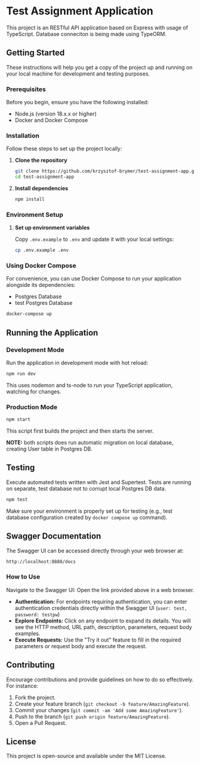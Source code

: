 # Test Assignment Application

This project is an RESTful API application based on Express with usage of TypeScript. Database conneciton is being made using TypeORM.

## Getting Started

These instructions will help you get a copy of the project up and running on your local machine for development and testing purposes.

### Prerequisites

Before you begin, ensure you have the following installed:

- Node.js (version 18.x.x or higher)
- Docker and Docker Compose

### Installation

Follow these steps to set up the project locally:

1. **Clone the repository**

   ```bash
   git clone https://github.com/krzysztof-brymer/test-assignment-app.git
   cd test-assignment-app
   ```

2. **Install dependencies**

   ```bash
   npm install
   ```

### Environment Setup

1. **Set up environment variables**

   Copy `.env.example` to `.env` and update it with your local settings:

   ```bash
   cp .env.example .env
   ```

### Using Docker Compose

For convenience, you can use Docker Compose to run your application alongside its dependencies:

- Postgres Database
- test Postgres Database

```bash
docker-compose up
```

## Running the Application

### Development Mode

Run the application in development mode with hot reload:

```bash
npm run dev
```

This uses nodemon and ts-node to run your TypeScript application, watching for changes.

### Production Mode

```bash
npm start
```

This script first builds the project and then starts the server.

**NOTE:** both scripts does run automatic migration on local database, creating User table in Postgres DB.

## Testing

Execute automated tests written with Jest and Supertest. Tests are running on separate, test database not to corrupt local Postgres DB data.

```bash
npm test
```

Make sure your environment is properly set up for testing (e.g., test database configuration created by `docker compose up` command).

## Swagger Documentation

The Swagger UI can be accessed directly through your web browser at:

```bash
http://localhost:8888/docs
```

### How to Use

Navigate to the Swagger UI: Open the link provided above in a web browser.

- **Authentication:** For endpoints requiring authentication, you can enter authentication credentials directly within the Swagger UI (`user: test, password: testpw`)
- **Explore Endpoints:** Click on any endpoint to expand its details. You will see the HTTP method, URL path, description, parameters, request body examples.
- **Execute Requests:** Use the "Try it out" feature to fill in the required parameters or request body and execute the request.

## Contributing

Encourage contributions and provide guidelines on how to do so effectively. For instance:

1. Fork the project.
2. Create your feature branch (`git checkout -b feature/AmazingFeature`).
3. Commit your changes (`git commit -am 'Add some AmazingFeature'`).
4. Push to the branch (`git push origin feature/AmazingFeature`).
5. Open a Pull Request.

## License

This project is open-source and available under the MIT License.
